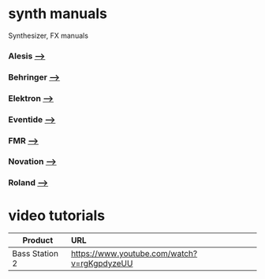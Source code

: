 # synth manuals

Synthesizer, FX manuals

### Alesis [-->](../../tree/master/alesis/)
### Behringer [-->](../../tree/master/behringer/)
### Elektron [-->](../../tree/master/elektron/)
### Eventide [-->](../../tree/master/eventide/)
### FMR [-->](../../tree/master/fmr/)
### Novation [-->](../../tree/master/novation/)
### Roland [-->](../../tree/master/roland/)

# video tutorials

| Product        | URL                                         |
| -------------- |:--------------------------------------------|
| Bass Station 2 | https://www.youtube.com/watch?v=rgKgpdyzeUU |
